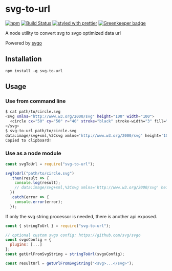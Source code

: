 # svg-to-url

[![npm](https://img.shields.io/npm/v/svg-to-url.svg)]()
[![Build Status](https://travis-ci.com/zillding/svg-to-url.svg?branch=master)](https://travis-ci.com/zillding/svg-to-url) 
[![styled with prettier](https://img.shields.io/badge/styled_with-prettier-ff69b4.svg)](https://github.com/prettier/prettier) 
[![Greenkeeper badge](https://badges.greenkeeper.io/zillding/svg-to-url.svg)](https://greenkeeper.io/)

A node utility to convert svg to svgo optimized data url

Powered by [svgo](https://github.com/svg/svgo)

## Installation

`npm install -g svg-to-url`

## Usage

### Use from command line

```sh
$ cat path/to/circle.svg
<svg xmlns="http://www.w3.org/2000/svg" height="100" width="100">
  <circle cx="50" cy="50" r="40" stroke="black" stroke-width="3" fill="red" />
</svg>
$ svg-to-url path/to/circle.svg
data:image/svg+xml,%3Csvg xmlns='http://www.w3.org/2000/svg' height='100' width='100'%3E%3Ccircle cx='50' cy='50' r='40' stroke='%23000' stroke-width='3' fill='red'/%3E%3C/svg%3E
Copied to clipboard!
```

### Use as a node module

```js
const svgToUrl = require("svg-to-url");

svgToUrl("path/to/circle.svg")
  .then(result => {
    console.log(result);
    // data:image/svg+xml,%3Csvg xmlns='http://www.w3.org/2000/svg' height='100' width='100'%3E%3Ccircle cx='50' cy='50' r='40' stroke='%23000' stroke-width='3' fill='red'/%3E%3C/svg%3E
  })
  .catch(error => {
    console.error(error);
  });
```

If only the svg string processor is needed, there is another api exposed.

```js
const { stringToUrl } = require("svg-to-url");

// optional custom svgo config: https://github.com/svg/svgo
const svgoConfig = {
  plugins: [...]
};
const getUrlFromSvgString = stringToUrl(svgoConfig);

const resultUrl = getUrlFromSvgString("<svg>...</svg>");
```
